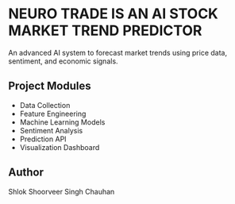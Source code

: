 # NEURO TRADE IS AN AI STOCK MARKET TREND PREDICTOR

An advanced AI system to forecast market trends using price data, sentiment, and economic signals.

## Project Modules
- Data Collection
- Feature Engineering
- Machine Learning Models
- Sentiment Analysis
- Prediction API
- Visualization Dashboard

## Author
Shlok Shoorveer Singh Chauhan
